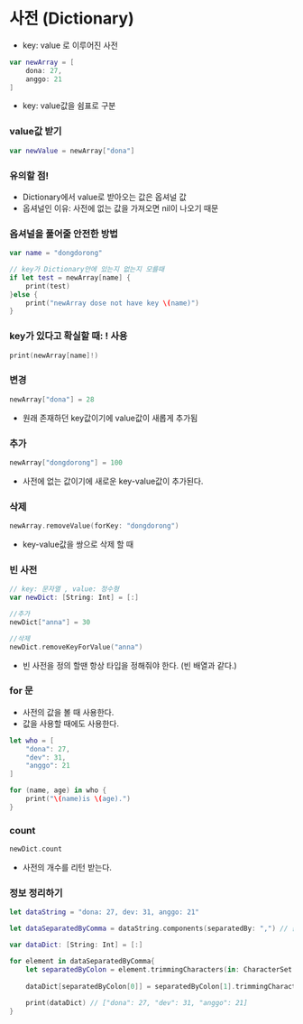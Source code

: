 # 사전 (Dictionary)
- key: value 로 이루어진 사전

```swift
var newArray = [
    dona: 27,
    anggo: 21
]
```
- key: value값을 쉼표로 구분

### value값 받기
```swift
var newValue = newArray["dona"]
```

### 유의할 점!
- Dictionary에서 value로 받아오는 값은 옵셔널 값
- 옵셔널인 이유: 사전에 없는 값을 가져오면 nil이 나오기 때문

### 옵셔널을 풀어줄 안전한 방법
```swift
var name = "dongdorong"

// key가 Dictionary안에 있는지 없는지 모를때
if let test = newArray[name] {
    print(test)
}else {
    print("newArray dose not have key \(name)")
}
```

### key가 있다고 확실할 때: ! 사용
```swift
print(newArray[name]!)
``` 

### 변경 
```swift
newArray["dona"] = 28
``` 
- 원래 존재하던 key값이기에 value값이 새롭게 추가됨

### 추가
```swift
newArray["dongdorong"] = 100
``` 
- 사전에 없는 값이기에 새로운 key-value값이 추가된다. 

### 삭제
```swift
newArray.removeValue(forKey: "dongdorong")
``` 
- key-value값을 쌍으로 삭제 할 때

### 빈 사전
```swift
// key: 문자열 , value: 정수형
var newDict: [String: Int] = [:]

//추가 
newDict["anna"] = 30

//삭제
newDict.removeKeyForValue("anna")
``` 
- 빈 사전을 정의 할땐 항상 타입을 정해줘야 한다. (빈 배열과 같다.)

### for 문
- 사전의 값을 볼 때 사용한다.
- 값을 사용할 때에도 사용한다. 

```swift
let who = [
    "dona": 27,
    "dev": 31,
    "anggo": 21
]

for (name, age) in who {
    print("\(name)is \(age).")
}
```

### count
```swift
newDict.count
```
- 사전의 개수를 리턴 받는다. 

### 정보 정리하기 

```swift
let dataString = "dona: 27, dev: 31, anggo: 21"

let dataSeparatedByComma = dataString.components(separatedBy: ",") // 콤마를 기준으로 정리 "dona: 27", "dev: 31", "anggo: 21"

var dataDict: [String: Int] = [:]

for element in dataSeparatedByComma{
    let separatedByColon = element.trimmingCharacters(in: CharacterSet.whitespacesAndNewlines).components(separatedBy: ":") // 공배 제거 후 콜론을 기준으로 정리
    
    dataDict[separatedByColon[0]] = separatedByColon[1].trimmingCharacters(in: CharacterSet.whitespacesAndNewlines)
    
    print(dataDict) // ["dona": 27, "dev": 31, "anggo": 21]
}

```


 
